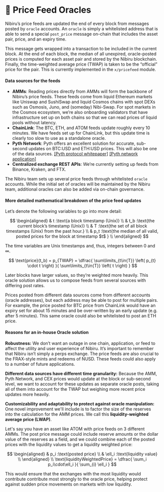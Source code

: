 # 🔮 Price Feed Oracles

Nibiru’s price feeds are updated the end of every block from messages posted by `oracle` accounts. An `oracle` is simply a whitelisted address that is able to send a special `post_price` message on-chain that includes the asset pair, price, and an expiry time.

This message gets wrapped into a transaction to be included in the current block. At the end of each block, the median of all unexpired, oracle-posted prices is computed for each asset pair and stored by the Nibiru blockchain. Finally, the time-weighted average price (TWAP) is taken to be the “official” price for the pair. This is currently implemented in the `x/pricefeed` module.

#### Data sources for the feeds

* **AMMs**: Reading prices directly from AMMs will form the backbone of Nibiru’s price feeds. These feeds come from liquid Ethereum markets like Uniswap and SushiSwap and liquid Cosmos chains with spot DEXs such as Osmosis, Juno, and (someday) Nibi-Swap. For spot markets in the Cosmos ecosystem, we’re also onboarding validators that have infrastructure set up on both chains so that we can read prices of liquid pools without latency.
* **ChainLink**: The BTC, ETH, and ATOM feeds update roughly every 10 minutes. We have feeds set up for ChainLink, but this update time is clearly too slow to use as a standalone oracle.
* **Pyth Network**: Pyth offers an excellent solution for accurate, sub-second updates on BTC:USD and ETH:USD prices. This will also be one of the data sources. [\[Pyth protocol whitepaper\]](https://pyth.network/whitepaper.pdf) [\[Pyth network application\]](https://pyth.network/)
* **Centralized exchange REST APIs**: We’re currently setting up feeds from Binance, Kraken, and FTX.

The Nibiru team sets up several price feeds through whitelisted `oracle` accounts. While the initial set of oracles will be maintained by the Nibiru team, additional oracles can also be added via on-chain governance.

#### More detailed mathematical breakdown of the price feed updates

Let’s denote the following variables to go into more detail:

$$
\begin{aligned} & t :\text{a block timestamp (Unix)} \\ & t_b :\text{the current block’s timestamp (Unix)} \\ & T :\text{the set of all block timestamps (Unix) from the past hour.} \\ & p_t :\text{the median of all valid, posted prices for the block at timestamp $t$ } \\ \end{aligned}
$$

The time variables are Unix timestamps and, thus, integers between 0 and ∞.

$$
\text{price}(t_b) = p_{TWAP} = \dfrac{ \sum\limits_{t\in{T}} \left( p_{t} \cdot t \right) }{ \sum\limits_{t\in{T}} \left( t \right) }
$$

Later blocks have larger values, so they’re weighted more heavily. This oracle solution allows us to compose feeds from several sources with differing post rates.

Prices posted from different data sources come from different accounts (oracle addresses), but each address may be able to post for multiple pairs. For example, the price posted for BTC price from ChainLink would have an expiry set for about 15 minutes and be over-written by an early update (e.g. after 5 minutes). This same oracle could also be whitelisted to post an ETH price.

#### Reasons for an in-house Oracle solution

**Robustness:** We don’t want an outage in one chain, application, or feed to affect the utility and user experience of Nibiru. It’s important to remember that Nibiru isn’t simply a perps exchange. The price feeds are also crucial to the FRAX-style mints and redeems of NUSD. These feeds could also apply to a number of future applications.

**Different data sources have different time granularity:** Because the AMM, Pyth Network, and CEX prices would update at the block or sub-second level, we want to account for these updates as separate oracle posts, taking all of them into account for the TWAP but weighing more recent price updates more heavily.

**Customizability and adaptability to protect against oracle manipulation:** One novel improvement we'll include is to factor the size of the reserves into the calculation for the AMM prices. We call this **liquidity-weighted average price (LWAP)**.

Let's say you have an asset like ATOM with price feeds on 3 different AMMs. The post price message could include reserve amounts or the dollar value of the reserves as a field, and we could combine each of the posted prices with the liquidity values to get a liquidity weighted price:

$$
\begin{aligned} & p_i :\text{posted price} \\ & \ell_i :\text{liquidity value} \\ \end{aligned} \\ \text{liquidityWeightedPrice} = \dfrac{ \sum_i p_i\cdot\ell_i }{ \sum_{i} \ell_i }
$$

This would ensure that the exchanges with the most liquidity would contribute contribute most strongly to the oracle price, helping protect against sudden price movements on markets with low liquidity.
